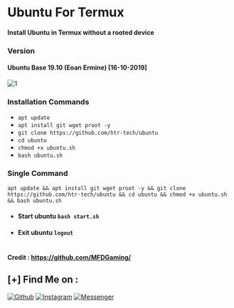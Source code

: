 # Ubuntu For Termux
#### Install Ubuntu in Termux without a rooted device
### Version
#### Ubuntu Base 19.10 (Eoan Ermine) [16-10-2019]

<img src="https://assets.ubuntu.com/v1/29985a98-ubuntu-logo32.png" alt="1" border="0">

### Installation Commands
* ```apt update```
* ```apt install git wget proot -y```
* ```git clone https://github.com/htr-tech/ubuntu```
* ```cd ubuntu```
* ```chmod +x ubuntu.sh```
* ```bash ubuntu.sh```

### Single Command
```
apt update && apt install git wget proot -y && git clone https://github.com/htr-tech/ubuntu && cd ubuntu && chmod +x ubuntu.sh && bash ubuntu.sh
```
* #### Start ubuntu ```bash start.sh```
* #### Exit ubuntu ```logout```
#

#### Credit : https://github.com/MFDGaming/

    
## [+] Find Me on :

[![Github](https://img.shields.io/badge/Github-HTR--TECH-green?style=for-the-badge&logo=github)](https://github.com/htr-tech)
[![Instagram](https://img.shields.io/badge/IG-%40tahmid.rayat-red?style=for-the-badge&logo=instagram)](https://www.instagram.com/tahmid.rayat)
[![Messenger](https://img.shields.io/badge/Chat-Messenger-blue?style=for-the-badge&logo=messenger)](https://m.me/tahmid.rayat.official)
